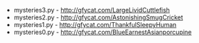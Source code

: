 * mysteries3.py - http://gfycat.com/LargeLividCuttlefish
* mysteries2.py - http://gfycat.com/AstonishingSmugCricket
* mysteries1.py - http://gfycat.com/ThankfulSleepyHuman
* mysteries0.py - http://gfycat.com/BlueEarnestAsianporcupine
